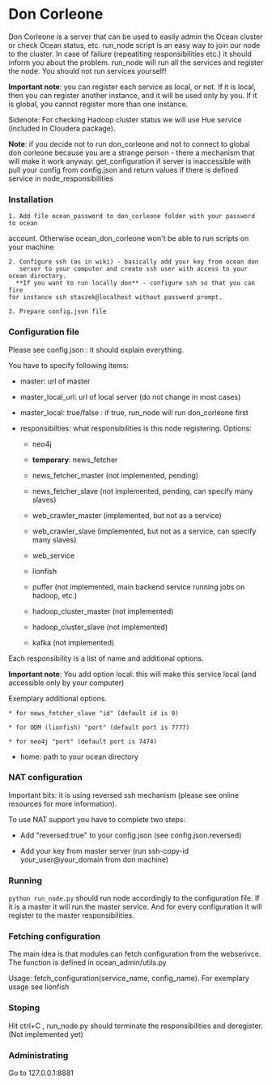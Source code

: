 # Don Corleone

Don Corleone is a server that can be used to easily admin the Ocean cluster
or check Ocean status, etc. run_node script is an easy way to join our node
to the cluster. In case of failure (repeatiting responsibilities etc.) it
should inform you about the problem. run_node will run all the services and register the node.
You should not run services yourself!

**Important note**: you can register each service as local, or not. If it is local, then you can
register another instance, and it will be used only by you. If it is global, you cannot
register more than one instance.

Sidenote: For checking Hadoop cluster status we will use Hue service (included in Cloudera package).

**Note**: if you decide not to run don_corleone and not to connect to global
don corleone because you are a strange person - there a mechanism that will
make it work anyway: get_configuration if server is inaccessible with pull your
config from config.json and return values if there is defined service in
node_responsibilities

### Installation

    1. Add file ocean_password to don_corleone folder with your password to ocean
account. Otherwise ocean_don_corleone won't be able to run scripts on your
machine

    2. Configure ssh (as in wiki) - basically add your key from ocean don
       server to your computer and create ssh user with access to your ocean directory.
      **If you want to run locally don** - configure ssh so that you can fire
    for instance ssh staszek@localhost without password prompt.

    3. Prepare config.json file

### Configuration file

Please see config.json : it should explain everything.

You have to specify following items:

* master: url of master

* master_local_url: url of local server (do not change in most cases)

* master_local: true/false : if true, run_node will run don_corleone first

* responsibilties: what responsibilities is this node registering. Options:

    * neo4j

    * **temporary**: news_fetcher

    * news_fetcher_master (not implemented, pending)

    * news_fetcher_slave (not implemented, pending, can specify many slaves)

    * web_crawler_master (implemented, but not as a service)

    * web_crawler_slave (implemented, but not as a service, can specify many slaves)

    * web_service

    * lionfish

    * puffer (not implemented, main backend service running jobs on hadoop, etc.)

    * hadoop_cluster_master (not implemented)

    * hadoop_cluster_slave (not implemented)

    * kafka (not implemented)

Each responsibility is a list of name and additional options.

**Important note**: You add option local: this will make this service local (and accessible only by your computer)

Exemplary additional options.

    * for news_fetcher_slave "id" (default id is 0)

    * for ODM (lionfish) "port" (default port is 7777)

    * for neo4j "port" (default port is 7474)

* home: path to your ocean directory

<few others >

### NAT configuration

Important bits: it is using reversed ssh mechanism (please see online resources
for more information). 

To use NAT support you have to complete two steps:

* Add "reversed:true" to your config.json (see config.json.reversed)

* Add your key from master server (run ssh-copy-id your_user@your_domain from
  don machine)

### Running

`python run_node.py` should run node accordingly to the configuration file. If it is
a master it will run the master service. And for every configuration it will register
to the master responsibilities.


### Fetching configuration

The main idea is that modules can fetch configuration from the webserivce. The function
is defined in ocean_admin/utils.py

Usage: fetch_configuration(service_name, config_name). For exemplary usage see lionfish

### Stoping

Hit ctrl+C , run_node.py should terminate the responsibilities and deregister. (Not implemented yet)

### Administrating

Go to 127.0.0.1:8881
